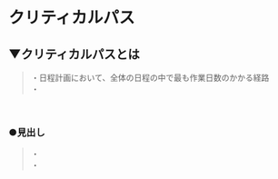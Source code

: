 # クリティカルパス

## ▼クリティカルパスとは
>・日程計画において、全体の日程の中で最も作業日数のかかる経路<br>
>・<br>
<br>

### ●見出し
>・<br>
>・<br>
<br>

